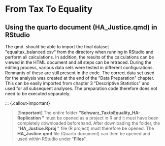 # From Tax To Equality

## Using the quarto document (HA_Justice.qmd) in RStudio
The qmd. should be able to import the final dataset "equaltax_balanced.csv" from the directory when running in RStudio and perform all calculations. In addition, the results of the calculations can be viewed in the HTML document and all steps can be retraced. During the editing process, various data sets were tested in different configurations. Remnants of these are still present in the code. The correct data set used for the analysis was created at the end of the "Data Preparation" chapter. This can be easily imported from chapter 3 "Descriptive Statistics" and used for all subsequent analyses. The preparation code therefore does not need to be executed separately.

::: {.callout-important}
> [!**Important**]
> The entire folder **"Schwarz_TaxtoEquality_HA-Replication "** must be opened as a project in R and it must have been completely downloaded beforehand. After downloading the folder, the **"HA_Justice.Rproj "** file (R project) must therefore be opened. The **HA_Justice.qmd** file (Quarto document) can then be opened and used within RStudio under "**Files**".